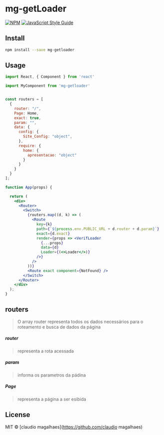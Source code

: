 # mg-getLoader

[![NPM](https://img.shields.io/npm/v/mg-getloader.svg)](https://www.npmjs.com/package/mg-getloader) [![JavaScript Style Guide](https://img.shields.io/badge/code_style-standard-brightgreen.svg)](https://standardjs.com)

## Install

```bash
npm install --save mg-getloader
```

## Usage

```jsx
import React, { Component } from 'react'

import MyComponent from 'mg-getloader'


const routers = [
  {
    router: "/",
    Page: Home,
    exact: true,
    param: "",
    data: {
      config: {
        Site_Config: "object",
      },
      require: {
        home: {
          apresentacao: "object"
        }
      }
    }
  }
];

function App(props) {

  return (
    <div>
      <Router>
        <Switch>
          {routers.map((d, k) => (
            <Route
              key={k}
              path={`${process.env.PUBLIC_URL + d.router + d.param}`}
              exact={d.exact}
              render={props => <VerifLoader
                {...props}
                data={d}
                Loader={(<>Loader</>)}
              />}
            />
          ))}
          <Route exact component={NotFound} />
        </Switch>
      </Router>
    </div>
  );
}
```

## routers

> O array router representa todos os dados necessários para o roteamento e busca de dados da página

##### router
> representa a rota acessada

##### param
> informa os parametros da pádina

##### Page
> representa a página a ser esibida


## License

MIT © [claudio magalhaes](https://github.com/claudio magalhaes)
